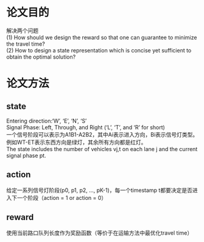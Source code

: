 # 论文目的
解决两个问题   
(1) How should we design the reward so that one can guarantee to minimize the travel time?   
(2) How to design a state representation which is concise yet sufficient to obtain the optimal solution?
# 论文方法
## state
Entering direction:‘W’, ‘E’, ‘N’, ‘S’  
Signal Phase: Left, Through, and Right (‘L’, ‘T’, and ‘R’ for short)  
一个信号阶段可以表示为A1B1-A2B2，其中Ai表示进入方向，Bi表示信号灯类型。例如WT-ET表示东西方向是绿灯，其余所有方向都是红灯。  
The state includes the number of vehicles vj,t on each lane j and the current signal phase pt. 
## action
给定一系列信号灯阶段(p0, p1, p2, ..., pK-1)，每一个timestamp t都要决定是否进入下一个阶段（action = 1 or action = 0）
## reward
使用当前路口队列长度作为奖励函数（等价于在运输方法中最优化travel time）

